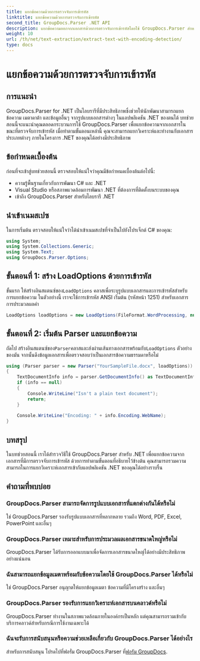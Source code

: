 ```yaml
---
title: แยกข้อความด้วยการตรวจจับการเข้ารหัส
linktitle: แยกข้อความด้วยการตรวจจับการเข้ารหัส
second_title: GroupDocs.Parser .NET API
description: แยกข้อความออกจากเอกสารด้วยการตรวจจับการเข้ารหัสโดยใช้ GroupDocs.Parser สำหรับ .NET แยกวิเคราะห์รูปแบบต่างๆ ในแอปพลิเคชัน .NET ของคุณได้อย่างมีประสิทธิภาพ
weight: 10
url: /th/net/text-extraction/extract-text-with-encoding-detection/
type: docs
---
```

# แยกข้อความด้วยการตรวจจับการเข้ารหัส

## การแนะนำ
GroupDocs.Parser for .NET เป็นไลบรารีที่มีประสิทธิภาพซึ่งช่วยให้นักพัฒนาสามารถแยกข้อความ เมตาดาต้า และข้อมูลอื่นๆ จากรูปแบบเอกสารต่างๆ ในแอปพลิเคชัน .NET ของตนได้ บทช่วยสอนนี้จะแนะนำคุณตลอดกระบวนการใช้ GroupDocs.Parser เพื่อแยกข้อความจากเอกสารในขณะที่ตรวจจับการเข้ารหัส เมื่อทำตามขั้นตอนเหล่านี้ คุณจะสามารถแยกวิเคราะห์และทำงานกับเอกสารประเภทต่างๆ ภายในโครงการ .NET ของคุณได้อย่างมีประสิทธิภาพ
## ข้อกำหนดเบื้องต้น
ก่อนที่จะเข้าสู่บทช่วยสอนนี้ ตรวจสอบให้แน่ใจว่าคุณมีข้อกำหนดเบื้องต้นต่อไปนี้:
- ความรู้พื้นฐานเกี่ยวกับการพัฒนา C# และ .NET
- Visual Studio หรือสภาพแวดล้อมการพัฒนา .NET ที่ต้องการที่ติดตั้งบนระบบของคุณ
- เข้าถึง GroupDocs.Parser สำหรับไลบรารี .NET

## นำเข้าเนมสเปซ
ในการเริ่มต้น ตรวจสอบให้แน่ใจว่าได้นำเข้าเนมสเปซที่จำเป็นไปยังโปรเจ็กต์ C# ของคุณ:
```csharp
using System;
using System.Collections.Generic;
using System.Text;
using GroupDocs.Parser.Options;
```
## ขั้นตอนที่ 1: สร้าง LoadOptions ด้วยการเข้ารหัส
 ขั้นแรก ให้สร้างอินสแตนซ์ของ`LoadOptions` คลาสเพื่อระบุรูปแบบเอกสารและการเข้ารหัสสำหรับการแยกข้อความ ในตัวอย่างนี้ เราจะใช้การเข้ารหัส ANSI เริ่มต้น (รหัสหน้า 1251) สำหรับเอกสารการประมวลผลคำ
```csharp
LoadOptions loadOptions = new LoadOptions(FileFormat.WordProcessing, null, null, Encoding.GetEncoding(1251));
```
## ขั้นตอนที่ 2: เริ่มต้น Parser และแยกข้อความ
 ถัดไป สร้างอินสแตนซ์ของ`Parser`คลาสและส่งผ่านเส้นทางเอกสารพร้อมกับ`LoadOptions` ตัวอย่างของมัน จากนั้นดึงข้อมูลเอกสารเพื่อตรวจสอบว่าเป็นเอกสารข้อความธรรมดาหรือไม่
```csharp
using (Parser parser = new Parser("YourSampleFile.docx", loadOptions))
{
    TextDocumentInfo info = parser.GetDocumentInfo() as TextDocumentInfo;
    if (info == null)
    {
        Console.WriteLine("Isn't a plain text document");
        return;
    }
    
    Console.WriteLine("Encoding: " + info.Encoding.WebName);
}
```

## บทสรุป
ในบทช่วยสอนนี้ เราได้สำรวจวิธีใช้ GroupDocs.Parser สำหรับ .NET เพื่อแยกข้อความจากเอกสารที่มีการตรวจจับการเข้ารหัส ด้วยการทำตามขั้นตอนที่อธิบายไว้ข้างต้น คุณสามารถรวมความสามารถในการแยกวิเคราะห์เอกสารเข้ากับแอปพลิเคชัน .NET ของคุณได้อย่างราบรื่น

## คำถามที่พบบ่อย
### GroupDocs.Parser สามารถจัดการรูปแบบเอกสารที่แตกต่างกันได้หรือไม่
ใช่ GroupDocs.Parser รองรับรูปแบบเอกสารที่หลากหลาย รวมถึง Word, PDF, Excel, PowerPoint และอื่นๆ
### GroupDocs.Parser เหมาะสำหรับการประมวลผลเอกสารขนาดใหญ่หรือไม่
GroupDocs.Parser ได้รับการออกแบบมาเพื่อจัดการเอกสารขนาดใหญ่ได้อย่างมีประสิทธิภาพอย่างแน่นอน
### ฉันสามารถแยกข้อมูลเมตาพร้อมกับข้อความโดยใช้ GroupDocs.Parser ได้หรือไม่
ใช่ GroupDocs.Parser อนุญาตให้แยกข้อมูลเมตา ข้อความที่มีโครงสร้าง และอื่นๆ
### GroupDocs.Parser รองรับการแยกวิเคราะห์เอกสารบนคลาวด์หรือไม่
GroupDocs.Parser ทำงานในสภาพแวดล้อมภายในองค์กรเป็นหลัก แต่คุณสามารถรวมเข้ากับบริการคลาวด์สำหรับกรณีการใช้งานเฉพาะได้
### ฉันจะรับการสนับสนุนหรือความช่วยเหลือเกี่ยวกับ GroupDocs.Parser ได้อย่างไร
สำหรับการสนับสนุน โปรดไปที่ฟอรั่ม GroupDocs.Parser ที่[ฟอรัม GroupDocs](https://forum.groupdocs.com/c/parser/17).